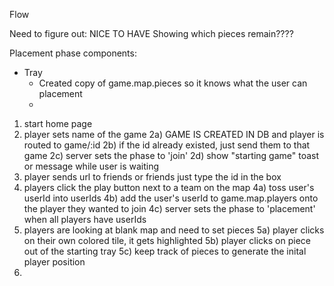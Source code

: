 Flow


Need to figure out:
NICE TO HAVE Showing which pieces remain????

Placement phase components:
- Tray
  - Created copy of game.map.pieces so it knows what the user can placement
  -


1) start home page
2) player sets name of the game
  2a) GAME IS CREATED IN DB and player is routed to game/:id
  2b) if the id already existed, just send them to that game
  2c) server sets the phase to 'join'
  2d) show "starting game" toast or message while user is waiting
3) player sends url to friends or friends just type the id in the box
4) players click the play button next to a team on the map
  4a) toss user's userId into userIds
  4b) add the user's userId to game.map.players onto the player they wanted to join
  4c) server sets the phase to 'placement' when all players have userIds
5) players are looking at blank map and need to set pieces
  5a) player clicks on their own colored tile, it gets highlighted
  5b) player clicks on piece out of the starting tray
  5c) keep track of pieces to generate the inital player position
6)